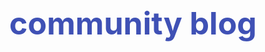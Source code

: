 <p style="font-size: 50px;
        color: #ADD8E6;
        text-align:center;
        background: #3f51b5;
        -webkit-background-clip: text;
        -webkit-text-fill-color: transparent">
    <b>
        community blog
    </b>
</p>
</br>